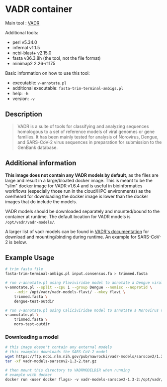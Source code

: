# VADR container

Main tool : [VADR](https://github.com/ncbi/vadr)

Additional tools:

- perl v5.34.0
- infernal v1.1.5
- ncbi-blast+ v2.15.0
- fasta v36.3.8h (the tool, not the file format)
- minimap2 2.26-r1175

Basic information on how to use this tool:

- executable: `v-annotate.pl`
- additional executable: `fasta-trim-terminal-ambigs.pl`
- help: `-h`
- version: `-v`

## Description

> VADR is a suite of tools for classifying and analyzing sequences homologous to a set of reference models of viral genomes or gene families. It has been mainly tested for analysis of Norovirus, Dengue, and SARS-CoV-2 virus sequences in preparation for submission to the GenBank database.

## Additional information

**This image does not contain any VADR models by default**, as the files are large and result in a large/bloated docker image. This is meant to be the "slim" docker image for VADR v1.6.4 and is useful in bioinformatics workflows (especially those run in the cloud/HPC environments) as the overheard for downloading the docker image is lower than the docker images that do include the models.

VADR models should be downloaded separately and mounted/bound to the container at runtime. The default location for VADR models is `/opt/vadr/vadr-models/`.

A larger list of vadr models can be found in [VADR's documentation](https://github.com/ncbi/vadr/wiki/Available-VADR-model-files) for download and mounting/binding during runtime. An example for SARS-CoV-2 is below.

## Example Usage

```bash
# trim fasta file
fasta-trim-terminal-ambigs.pl input.consensus.fa > trimmed.fasta

# run v-annotate.pl using Flaviviridae model to annotate a Dengue viral genome
v-annotate.pl --split --cpu 1 --group Dengue --nomisc --noprotid \
    --mdir /opt/vadr/vadr-models-flavi/ --mkey flavi \
    trimmed.fasta \
    dengue-test-outdir

# run v-annotate.pl using Caliciviridae model to annotate a Norovirus viral genome
v-annotate.pl \
    trimmed.fasta \
    noro-test-outdir
```

### Downloading a model

```bash
# this image doesn't contain any external models
# this examples downloads the SARS-CoV-2 model
wget https://ftp.ncbi.nlm.nih.gov/pub/nawrocki/vadr-models/sarscov2/1.3-2/vadr-models-sarscov2-1.3-2.tar.gz
tar -xf vadr-models-sarscov2-1.3-2.tar.gz

# then mount this directory to VADRMODELDIR when running
# example with docker
docker run <user docker flags> -v vadr-models-sarscov2-1.3-2:/opt/vadr/vadr-models staphb/vadr:latest <vadr command>
```
